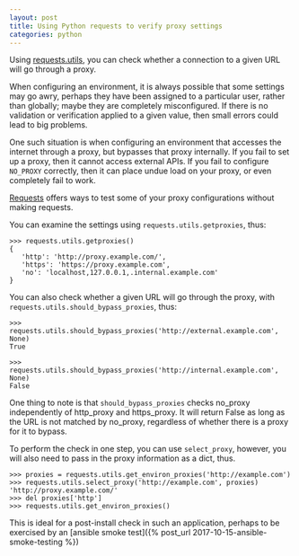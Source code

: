 ```yaml
---
layout: post
title: Using Python requests to verify proxy settings
categories: python
---
```


Using [requests.utils](http://docs.python-requests.org/en/master/_modules/requests/utils/), you can check whether a connection to a given URL will go through a proxy.

When configuring an environment, it is always possible that some settings may go awry, perhaps they have been assigned to a particular user, rather than globally;  maybe they are completely misconfigured.  If there is no validation or verification applied to a given value, then small errors could lead to big problems.

One such situation is when configuring an environment that accesses the internet through a proxy, but bypasses that proxy internally.  If you fail to set up a proxy, then it cannot access external APIs.  If you fail to configure `NO_PROXY` correctly, then it can place undue load on your proxy, or even completely fail to work.

[Requests](http://docs.python-requests.org/) offers ways to test some of your proxy configurations without making requests.  

You can examine the settings using `requests.utils.getproxies`, thus:

 ```
 >>> requests.utils.getproxies()
{
    'http': 'http://proxy.example.com/', 
    'https': 'https://proxy.example.com', 
    'no': 'localhost,127.0.0.1,.internal.example.com'
}
```

You can also check whether a given URL will go through the proxy, with `requests.utils.should_bypass_proxies`, thus:

```
>>> requests.utils.should_bypass_proxies('http://external.example.com', None)
True

>>> requests.utils.should_bypass_proxies('http://internal.example.com', None)
False
```


One thing to note is that `should_bypass_proxies` checks no_proxy independently of 
http_proxy and https_proxy.  It will return False as long as the URL is not matched by no_proxy, regardless of whether there is a proxy for it to bypass.

To perform the check in one step, you can use `select_proxy`, however, you will also need to pass in the proxy information as a dict, thus.  
```
>>> proxies = requests.utils.get_environ_proxies('http://example.com')
>>> requests.utils.select_proxy('http://example.com', proxies)
'http://proxy.example.com/'
>>> del proxies['http']
>>> requests.utils.get_environ_proxies()
```

This is ideal for a post-install check in such an application, perhaps to be exercised by an [ansible smoke test]({% post_url 2017-10-15-ansible-smoke-testing %})